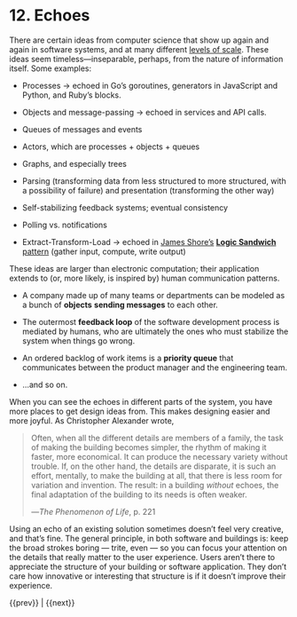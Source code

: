 # 12. Echoes


There are certain ideas from computer science that show up again and again in software systems, and at many different [levels of scale](https://bensguide.substack.com/i/144076033/levels-of-scale). These ideas seem timeless—inseparable, perhaps, from the nature of information itself. Some examples:

*   Processes → echoed in Go’s goroutines, generators in JavaScript and Python, and Ruby’s blocks.
    
*   Objects and message-passing → echoed in services and API calls.
    
*   Queues of messages and events
    
*   Actors, which are processes + objects + queues
    
*   Graphs, and especially trees
    
*   Parsing (transforming data from less structured to more structured, with a possibility of failure) and presentation (transforming the other way)
    
*   Self-stabilizing feedback systems; eventual consistency
    
*   Polling vs. notifications
    
*   Extract-Transform-Load → echoed in [James Shore’s](https://www.jamesshore.com/v2/projects/nullables/testing-without-mocks#logic-sandwich) **[Logic Sandwich](https://www.jamesshore.com/v2/projects/nullables/testing-without-mocks#logic-sandwich)** [pattern](https://www.jamesshore.com/v2/projects/nullables/testing-without-mocks#logic-sandwich) (gather input, compute, write output)
    

These ideas are larger than electronic computation; their application extends to (or, more likely, is inspired by) human communication patterns.

*   A company made up of many teams or departments can be modeled as a bunch of **objects** **sending messages** to each other.
    
*   The outermost **feedback loop** of the software development process is mediated by humans, who are ultimately the ones who must stabilize the system when things go wrong.
    
*   An ordered backlog of work items is a **priority queue** that communicates between the product manager and the engineering team.
    
*   …and so on.
    

When you can see the echoes in different parts of the system, you have more places to get design ideas from. This makes designing easier and more joyful. As Christopher Alexander wrote,

> Often, when all the different details are members of a family, the task of making the building becomes simpler, the rhythm of making it faster, more economical. It can produce the necessary variety without trouble. If, on the other hand, the details are disparate, it is such an effort, mentally, to make the building at all, that there is less room for variation and invention. The result: in a building _without_ echoes, the final adaptation of the building to its needs is often weaker.
> 
> —_The Phenomenon of Life_, p. 221

Using an echo of an existing solution sometimes doesn’t feel very creative, and that’s fine. The general principle, in both software and buildings is: keep the broad strokes boring — trite, even — so you can focus your attention on the details that really matter to the user experience. Users aren’t there to appreciate the structure of your building or software application. They don’t care how innovative or interesting that structure is if it doesn’t improve their experience.

<nav class="centered-text">{{prev}} | {{next}}</nav>